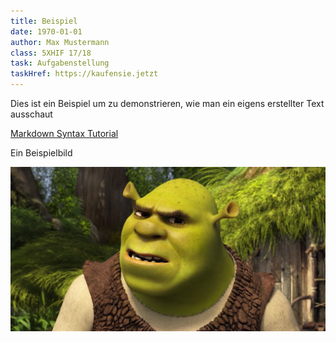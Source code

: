 ```yaml
---
title: Beispiel
date: 1970-01-01
author: Max Mustermann
class: 5XHIF 17/18
task: Aufgabenstellung
taskHref: https://kaufensie.jetzt
---
```


Dies ist ein Beispiel um zu demonstrieren, wie man ein eigens erstellter Text ausschaut

[Markdown Syntax Tutorial](https://guides.github.com/features/mastering-markdown/)

Ein Beispielbild

![](its_all_ogre_now.png)
